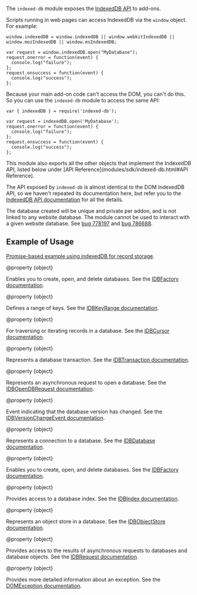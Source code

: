 <!-- This Source Code Form is subject to the terms of the Mozilla Public
   - License, v. 2.0. If a copy of the MPL was not distributed with this
   - file, You can obtain one at http://mozilla.org/MPL/2.0/. -->

The `indexed-db` module exposes the
[IndexedDB API](https://developer.mozilla.org/en-US/docs/IndexedDB)
to add-ons.

Scripts running in web pages can access IndexedDB via the `window` object.
For example:

    window.indexedDB = window.indexedDB || window.webkitIndexedDB || window.mozIndexedDB || window.msIndexedDB;

    var request = window.indexedDB.open("MyDatabase");
    request.onerror = function(event) {
      console.log("failure");
    };
    request.onsuccess = function(event) {
      console.log("success");
    };

Because your main add-on code can't access the DOM, you can't do this.
So you can use the `indexed-db` module to access the same API:

    var { indexedDB } = require('indexed-db');

    var request = indexedDB.open('MyDatabase');
    request.onerror = function(event) {
      console.log("failure");
    };
    request.onsuccess = function(event) {
      console.log("success");
    };

This module also exports all the other objects that implement
the IndexedDB API, listed below under
[API Reference](modules/sdk/indexed-db.html#API Reference).

The API exposed by `indexed-db` is almost identical to the DOM IndexedDB API,
so we haven't repeated its documentation here, but refer you to the
[IndexedDB API documentation](https://developer.mozilla.org/en-US/docs/IndexedDB)
for all the details.

The database created will be unique and private per addon, and is not linked to any website database. The module cannot be used to interact with a given website database. See [bug 778197](https://bugzilla.mozilla.org/show_bug.cgi?id=779197) and [bug 786688](https://bugzilla.mozilla.org/show_bug.cgi?id=786688).

## Example of Usage

[Promise-based example using indexedDB for record storage](https://github.com/gregglind/micropilot/blob/ec65446d611a65b0646be1806359c463193d5a91/lib/micropilot.js#L80-L198).

<api name="indexedDB">
@property {object}

Enables you to create, open, and delete databases.
See the [IDBFactory documentation](https://developer.mozilla.org/en-US/docs/IndexedDB/IDBFactory).
</api>

<api name="IDBKeyRange">
@property {object}

Defines a range of keys.
See the [IDBKeyRange documentation](https://developer.mozilla.org/en-US/docs/IndexedDB/IDBKeyRange).
</api>

<api name="IDBCursor">
@property {object}

For traversing or iterating records in a database.
See the [IDBCursor documentation](https://developer.mozilla.org/en-US/docs/IndexedDB/IDBCursor).

</api>

<api name="IDBTransaction">
@property {object}

Represents a database transaction.
See the [IDBTransaction documentation](https://developer.mozilla.org/en-US/docs/IndexedDB/IDBTransaction).
</api>

<api name="IDBOpenDBRequest">
@property {object}

Represents an asynchronous request to open a database.
See the [IDBOpenDBRequest documentation](https://developer.mozilla.org/en-US/docs/IndexedDB/IDBOpenDBRequest).
</api>

<api name="IDBVersionChangeEvent">
@property {object}

Event indicating that the database version has changed.
See the [IDBVersionChangeEvent documentation](https://developer.mozilla.org/en-US/docs/IndexedDB/IDBVersionChangeEvent).
</api>

<api name="IDBDatabase">
@property {object}

Represents a connection to a database.
See the [IDBDatabase documentation](https://developer.mozilla.org/en-US/docs/IndexedDB/IDBDatabase).
</api>

<api name="IDBFactory">
@property {object}

Enables you to create, open, and delete databases.
See the [IDBFactory documentation](https://developer.mozilla.org/en-US/docs/IndexedDB/IDBFactory).
</api>

<api name="IDBIndex">
@property {object}

Provides access to a database index.
See the [IDBIndex documentation](https://developer.mozilla.org/en-US/docs/IndexedDB/IDBIndex).
</api>

<api name="IDBObjectStore">
@property {object}

Represents an object store in a database.
See the [IDBObjectStore documentation](https://developer.mozilla.org/en-US/docs/IndexedDB/IDBObjectStore).
</api>

<api name="IDBRequest">
@property {object}

Provides access to the results of asynchronous requests to databases
and database objects.
See the [IDBRequest documentation](https://developer.mozilla.org/en-US/docs/IndexedDB/IDBRequest).
</api>

<api name="DOMException">
@property {object}

Provides more detailed information about an exception.
See the [DOMException documentation](https://developer.mozilla.org/en-US/docs/DOM/DOMException).
</api>
